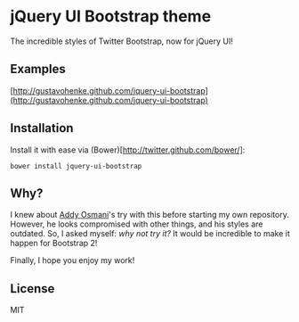 # jQuery UI Bootstrap theme
The incredible styles of Twitter Bootstrap, now for jQuery UI!

## Examples
[http://gustavohenke.github.com/jquery-ui-bootstrap](http://gustavohenke.github.com/jquery-ui-bootstrap)

## Installation
Install it with ease via (Bower)[http://twitter.github.com/bower/]:

`bower install jquery-ui-bootstrap`

## Why?
I knew about [Addy Osmani](https://github.com/addyosmani/jquery-ui-bootstrap/)'s try with this before starting my own repository. However, he looks compromised with other things, and his styles are outdated. 
So, I asked myself: _why not try it?_ It would be incredible to make it happen for Bootstrap 2!

Finally, I hope you enjoy my work!

## License
MIT